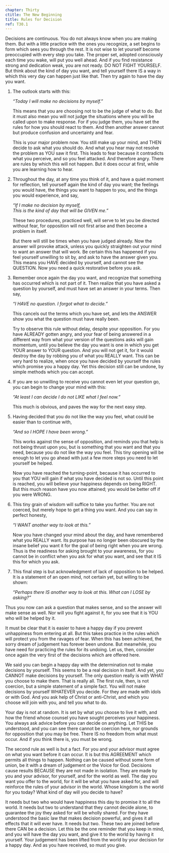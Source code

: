 ```yaml
---
chapter: Thirty
ctitle: The New Beginning
title: Rules for Decision
ref: T30.1
---
```


Decisions are continuous. You do not always know when you are making
them. But with a little practice with the ones you recognize, a set
begins to form which sees you through the rest. It is not wise to let
yourself become preoccupied with every step you take. The proper set,
adopted consciously each time you wake, will put you well ahead. And if
you find resistance strong and dedication weak, you are not ready. DO
NOT FIGHT YOURSELF. But think about the kind of day you want, and tell
yourself there IS a way in which this very day can happen just like
that. Then try again to have the day you want.

1.  The outlook starts with this:

    *“Today I will make no decisions by myself.”*

    This means that you are choosing not to be the judge of what to do.
    But it must also mean you will not judge the situations where you will
    be called upon to make response. For if you judge them, you have set
    the rules for how you should react to them. And then another answer
    cannot but produce confusion and uncertainty and fear.

    This is your major problem now. You still make up your mind, and THEN
    decide to ask what you should do. And what you hear may not resolve
    the problem as YOU saw it first. This leads to fear because it
    contradicts what you perceive, and so you feel attacked. And therefore
    angry. There are rules by which this will not happen. But it does occur
    at first, while you are learning how to hear.

2.  Throughout the day, at any time you think of it, and have a quiet
    moment for reflection, tell yourself again the kind of day you want;
    the feelings you would have, the things you want to happen to you,
    and the things you would experience, and say,

    *“If I make no decision by myself,*<br/>
    *This is the kind of day that will be GIVEN me.”*

    These two procedures, practiced well, will serve to let you be
    directed without fear, for opposition will not first arise and then
    become a problem in itself.

    But there will still be times when you have judged already. Now the
    answer will provoke attack, unless you quickly straighten out your
    mind to want an answer that will work. Be certain this has happened if
    you feel yourself unwilling to sit by, and ask to have the answer
    given you. This means you HAVE decided by yourself, and cannot see the
    QUESTION. Now you need a quick restorative before you ask.

3.  Remember once again the day you want, and recognize that something
    has occurred which is not part of it. Then realize that you have
    asked a question by yourself, and must have set an
    answer in your terms. Then say,

    *“I HAVE no question. I forgot what to decide.”*

    This cancels out the terms which you have set, and lets the ANSWER
    show you what the question must have really been.

    Try to observe this rule without delay, despite your opposition. For
    you have ALREADY gotten angry, and your fear of being answered in a
    different way from what your version of the questions asks will gain
    momentum, until you believe the day you want is one in which you get
    YOUR answer to YOUR question. And you will not get it, for it would
    destroy the day by robbing you of what you REALLY want. This can be
    very hard to realize, when once you have decided by yourself the rules
    which promise you a happy day. Yet this decision still can be undone,
    by simple methods which you can accept.

4.  If you are so unwilling to receive you cannot even let your question
    go, you can begin to change your mind with this:

    *“At least I can decide I do not LIKE what I feel now.”*

    This much is obvious, and paves the way for the next easy step.

5.  Having decided that you do not like the way you feel, what could be
    easier than to continue with,

    *“And so I HOPE I have been wrong.”*

    This works against the sense of opposition, and reminds you that help
    is not being thrust upon you, but is something that you want and that
    you need, because you do not like the way you feel. This tiny opening
    will be enough to let you go ahead with just a few more steps you need
    to let yourself be helped.

    Now you have reached the turning-point, because it has occurred to you
    that YOU will gain if what you have decided is not so. Until this
    point is reached, you will believe your happiness depends on being
    RIGHT. But this much reason have you now attained; you would be better
    off if you were WRONG.

6.  This tiny grain of wisdom will suffice to take you further. You are
    not coerced, but merely hope to get a thing you want. And you can
    say in perfect honesty,

    *“I WANT another way to look at this.”*

    Now you have changed your mind about the day, and have remembered what
    you REALLY want. Its purpose has no longer been obscured by the insane
    belief you want it for the goal of being right when you are wrong.
    Thus is the readiness for asking brought to your awareness, for you
    cannot be in conflict when you ask for what you want, and see that it
    IS this for which you ask.

7.  This final step is but acknowledgment of lack of opposition to be
    helped. It is a statement of an open mind, not certain yet, but
    willing to be shown:

    *“Perhaps there IS another way to look at this. What can I LOSE by
    asking?”*

Thus you now can ask a question that makes sense, and so the answer
will make sense as well. Nor will you fight against it, for you see
that it is YOU who will be helped by it.

It must be clear that it is easier to have a happy day if you prevent
unhappiness from entering at all. But this takes practice in the rules
which will protect you from the ravages of fear. When this has been
achieved, the sorry dream of judgement has forever been undone. But
meanwhile, you have need for practicing the rules for its undoing. Let
us, then, consider once again the very first of the decisions which
are offered here.

We said you can begin a happy day with the determination not to make
decisions by yourself. This seems to be a real decision in itself. And
yet, you CANNOT make decisions by yourself. The only question really
is with WHAT you choose to make them. That is really all. The first
rule, then, is not coercion, but a simple statement of a simple fact.
You will not make decisions by yourself WHATEVER you decide. For they
are made with idols or with God. And you ask help of Christ or
anti-Christ, and which you choose will join with you, and tell you
what to do.

Your day is not at random. It is set by what you choose to live it
with, and how the friend whose counsel you have sought perceives
your happiness. You always ask advice before you can decide on anything.
Let THIS be understood, and you can see there cannot be coercion here,
nor grounds for opposition that you may be free. There IS no freedom
from what must occur. And if you think there is, you must be wrong.

The second rule as well is but a fact. For you and your advisor must
agree on what you want before it can occur. It is but this AGREEMENT
which permits all things to happen. Nothing can be caused without some
form of union, be it with a dream of judgement or the Voice for God.
Decisions cause results BECAUSE they are not made in isolation. They are
made by you and your advisor, for yourself, and for the world as
well. The day you want you offer to the world, for it will be what you
have asked for, and will reinforce the rules of your advisor in the
world. Whose kingdom is the world for you today? What kind of day will
you decide to have?

It needs but two who would have happiness this day to promise it to all
the world. It needs but two to understand that they cannot decide alone,
to guarantee the joy they asked for will be wholly shared. For they have
understood the basic law that makes decision powerful, and gives it all
effects that it will ever have. It needs but two. These two are joined
before there CAN be a decision. Let this be the one reminder that you
keep in mind, and you will have the day you want, and give it to the
world by having it yourself. Your judgement has been lifted from the
world by your decision for a happy day. And as you have received, so
must you give.

